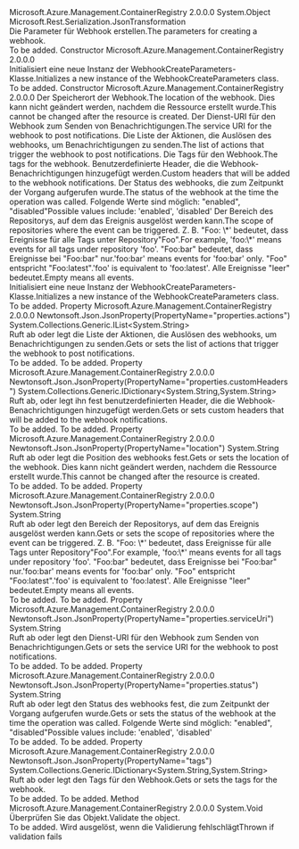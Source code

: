 <Type Name="WebhookCreateParameters" FullName="Microsoft.Azure.Management.ContainerRegistry.Models.WebhookCreateParameters">
  <TypeSignature Language="C#" Value="public class WebhookCreateParameters" />
  <TypeSignature Language="ILAsm" Value=".class public auto ansi beforefieldinit WebhookCreateParameters extends System.Object" />
  <TypeSignature Language="DocId" Value="T:Microsoft.Azure.Management.ContainerRegistry.Models.WebhookCreateParameters" />
  <TypeSignature Language="VB.NET" Value="Public Class WebhookCreateParameters" />
  <TypeSignature Language="F#" Value="type WebhookCreateParameters = class" />
  <AssemblyInfo>
    <AssemblyName>Microsoft.Azure.Management.ContainerRegistry</AssemblyName>
    <AssemblyVersion>2.0.0.0</AssemblyVersion>
  </AssemblyInfo>
  <Base>
    <BaseTypeName>System.Object</BaseTypeName>
  </Base>
  <Interfaces />
  <Attributes>
    <Attribute>
      <AttributeName>Microsoft.Rest.Serialization.JsonTransformation</AttributeName>
    </Attribute>
  </Attributes>
  <Docs>
    <summary>
            <span data-ttu-id="9c7dd-101">Die Parameter für Webhook erstellen.</span><span class="sxs-lookup"><span data-stu-id="9c7dd-101">The parameters for creating a webhook.</span></span>
            </summary>
    <remarks>To be added.</remarks>
  </Docs>
  <Members>
    <Member MemberName=".ctor">
      <MemberSignature Language="C#" Value="public WebhookCreateParameters ();" />
      <MemberSignature Language="ILAsm" Value=".method public hidebysig specialname rtspecialname instance void .ctor() cil managed" />
      <MemberSignature Language="DocId" Value="M:Microsoft.Azure.Management.ContainerRegistry.Models.WebhookCreateParameters.#ctor" />
      <MemberSignature Language="VB.NET" Value="Public Sub New ()" />
      <MemberType>Constructor</MemberType>
      <AssemblyInfo>
        <AssemblyName>Microsoft.Azure.Management.ContainerRegistry</AssemblyName>
        <AssemblyVersion>2.0.0.0</AssemblyVersion>
      </AssemblyInfo>
      <Parameters />
      <Docs>
        <summary>
            <span data-ttu-id="9c7dd-102">Initialisiert eine neue Instanz der WebhookCreateParameters-Klasse.</span><span class="sxs-lookup"><span data-stu-id="9c7dd-102">Initializes a new instance of the WebhookCreateParameters class.</span></span>
            </summary>
        <remarks>To be added.</remarks>
      </Docs>
    </Member>
    <Member MemberName=".ctor">
      <MemberSignature Language="C#" Value="public WebhookCreateParameters (string location, string serviceUri, System.Collections.Generic.IList&lt;string&gt; actions, System.Collections.Generic.IDictionary&lt;string,string&gt; tags = null, System.Collections.Generic.IDictionary&lt;string,string&gt; customHeaders = null, string status = null, string scope = null);" />
      <MemberSignature Language="ILAsm" Value=".method public hidebysig specialname rtspecialname instance void .ctor(string location, string serviceUri, class System.Collections.Generic.IList`1&lt;string&gt; actions, class System.Collections.Generic.IDictionary`2&lt;string, string&gt; tags, class System.Collections.Generic.IDictionary`2&lt;string, string&gt; customHeaders, string status, string scope) cil managed" />
      <MemberSignature Language="DocId" Value="M:Microsoft.Azure.Management.ContainerRegistry.Models.WebhookCreateParameters.#ctor(System.String,System.String,System.Collections.Generic.IList{System.String},System.Collections.Generic.IDictionary{System.String,System.String},System.Collections.Generic.IDictionary{System.String,System.String},System.String,System.String)" />
      <MemberSignature Language="VB.NET" Value="Public Sub New (location As String, serviceUri As String, actions As IList(Of String), Optional tags As IDictionary(Of String, String) = null, Optional customHeaders As IDictionary(Of String, String) = null, Optional status As String = null, Optional scope As String = null)" />
      <MemberSignature Language="F#" Value="new Microsoft.Azure.Management.ContainerRegistry.Models.WebhookCreateParameters : string * string * System.Collections.Generic.IList&lt;string&gt; * System.Collections.Generic.IDictionary&lt;string, string&gt; * System.Collections.Generic.IDictionary&lt;string, string&gt; * string * string -&gt; Microsoft.Azure.Management.ContainerRegistry.Models.WebhookCreateParameters" Usage="new Microsoft.Azure.Management.ContainerRegistry.Models.WebhookCreateParameters (location, serviceUri, actions, tags, customHeaders, status, scope)" />
      <MemberType>Constructor</MemberType>
      <AssemblyInfo>
        <AssemblyName>Microsoft.Azure.Management.ContainerRegistry</AssemblyName>
        <AssemblyVersion>2.0.0.0</AssemblyVersion>
      </AssemblyInfo>
      <Parameters>
        <Parameter Name="location" Type="System.String" />
        <Parameter Name="serviceUri" Type="System.String" />
        <Parameter Name="actions" Type="System.Collections.Generic.IList&lt;System.String&gt;" />
        <Parameter Name="tags" Type="System.Collections.Generic.IDictionary&lt;System.String,System.String&gt;" />
        <Parameter Name="customHeaders" Type="System.Collections.Generic.IDictionary&lt;System.String,System.String&gt;" />
        <Parameter Name="status" Type="System.String" />
        <Parameter Name="scope" Type="System.String" />
      </Parameters>
      <Docs>
        <param name="location"><span data-ttu-id="9c7dd-103">Der Speicherort der Webhook.</span><span class="sxs-lookup"><span data-stu-id="9c7dd-103">The location of the webhook.</span></span> <span data-ttu-id="9c7dd-104">Dies kann nicht geändert werden, nachdem die Ressource erstellt wurde.</span><span class="sxs-lookup"><span data-stu-id="9c7dd-104">This cannot be changed after the resource is created.</span></span></param>
        <param name="serviceUri"><span data-ttu-id="9c7dd-105">Der Dienst-URI für den Webhook zum Senden von Benachrichtigungen.</span><span class="sxs-lookup"><span data-stu-id="9c7dd-105">The service URI for the webhook to post notifications.</span></span></param>
        <param name="actions"><span data-ttu-id="9c7dd-106">Die Liste der Aktionen, die Auslösen des webhooks, um Benachrichtigungen zu senden.</span><span class="sxs-lookup"><span data-stu-id="9c7dd-106">The list of actions that trigger the webhook to post notifications.</span></span></param>
        <param name="tags"><span data-ttu-id="9c7dd-107">Die Tags für den Webhook.</span><span class="sxs-lookup"><span data-stu-id="9c7dd-107">The tags for the webhook.</span></span></param>
        <param name="customHeaders"><span data-ttu-id="9c7dd-108">Benutzerdefinierte Header, die die Webhook-Benachrichtigungen hinzugefügt werden.</span><span class="sxs-lookup"><span data-stu-id="9c7dd-108">Custom headers that will be added to the webhook notifications.</span></span></param>
        <param name="status"><span data-ttu-id="9c7dd-109">Der Status des webhooks, die zum Zeitpunkt der Vorgang aufgerufen wurde.</span><span class="sxs-lookup"><span data-stu-id="9c7dd-109">The status of the webhook at the time the operation was called.</span></span> <span data-ttu-id="9c7dd-110">Folgende Werte sind möglich: "enabled", "disabled"</span><span class="sxs-lookup"><span data-stu-id="9c7dd-110">Possible values include: 'enabled', 'disabled'</span></span></param>
        <param name="scope"><span data-ttu-id="9c7dd-111">Der Bereich des Repositorys, auf dem das Ereignis ausgelöst werden kann.</span><span class="sxs-lookup"><span data-stu-id="9c7dd-111">The scope of repositories where the event can be triggered.</span></span> <span data-ttu-id="9c7dd-112">Z. B. "Foo: \*' bedeutet, dass Ereignisse für alle Tags unter Repository"Foo".</span><span class="sxs-lookup"><span data-stu-id="9c7dd-112">For example, 'foo:\*' means events for all tags under repository 'foo'.</span></span> <span data-ttu-id="9c7dd-113">"Foo:bar" bedeutet, dass Ereignisse bei "Foo:bar" nur.</span><span class="sxs-lookup"><span data-stu-id="9c7dd-113">'foo:bar' means events for 'foo:bar' only.</span></span> <span data-ttu-id="9c7dd-114">"Foo" entspricht "Foo:latest".</span><span class="sxs-lookup"><span data-stu-id="9c7dd-114">'foo' is equivalent to 'foo:latest'.</span></span> <span data-ttu-id="9c7dd-115">Alle Ereignisse "leer" bedeutet.</span><span class="sxs-lookup"><span data-stu-id="9c7dd-115">Empty means all events.</span></span></param>
        <summary>
            <span data-ttu-id="9c7dd-116">Initialisiert eine neue Instanz der WebhookCreateParameters-Klasse.</span><span class="sxs-lookup"><span data-stu-id="9c7dd-116">Initializes a new instance of the WebhookCreateParameters class.</span></span>
            </summary>
        <remarks>To be added.</remarks>
      </Docs>
    </Member>
    <Member MemberName="Actions">
      <MemberSignature Language="C#" Value="public System.Collections.Generic.IList&lt;string&gt; Actions { get; set; }" />
      <MemberSignature Language="ILAsm" Value=".property instance class System.Collections.Generic.IList`1&lt;string&gt; Actions" />
      <MemberSignature Language="DocId" Value="P:Microsoft.Azure.Management.ContainerRegistry.Models.WebhookCreateParameters.Actions" />
      <MemberSignature Language="VB.NET" Value="Public Property Actions As IList(Of String)" />
      <MemberSignature Language="F#" Value="member this.Actions : System.Collections.Generic.IList&lt;string&gt; with get, set" Usage="Microsoft.Azure.Management.ContainerRegistry.Models.WebhookCreateParameters.Actions" />
      <MemberType>Property</MemberType>
      <AssemblyInfo>
        <AssemblyName>Microsoft.Azure.Management.ContainerRegistry</AssemblyName>
        <AssemblyVersion>2.0.0.0</AssemblyVersion>
      </AssemblyInfo>
      <Attributes>
        <Attribute>
          <AttributeName>Newtonsoft.Json.JsonProperty(PropertyName="properties.actions")</AttributeName>
        </Attribute>
      </Attributes>
      <ReturnValue>
        <ReturnType>System.Collections.Generic.IList&lt;System.String&gt;</ReturnType>
      </ReturnValue>
      <Docs>
        <summary>
            <span data-ttu-id="9c7dd-117">Ruft ab oder legt die Liste der Aktionen, die Auslösen des webhooks, um Benachrichtigungen zu senden.</span><span class="sxs-lookup"><span data-stu-id="9c7dd-117">Gets or sets the list of actions that trigger the webhook to post notifications.</span></span>
            </summary>
        <value>To be added.</value>
        <remarks>To be added.</remarks>
      </Docs>
    </Member>
    <Member MemberName="CustomHeaders">
      <MemberSignature Language="C#" Value="public System.Collections.Generic.IDictionary&lt;string,string&gt; CustomHeaders { get; set; }" />
      <MemberSignature Language="ILAsm" Value=".property instance class System.Collections.Generic.IDictionary`2&lt;string, string&gt; CustomHeaders" />
      <MemberSignature Language="DocId" Value="P:Microsoft.Azure.Management.ContainerRegistry.Models.WebhookCreateParameters.CustomHeaders" />
      <MemberSignature Language="VB.NET" Value="Public Property CustomHeaders As IDictionary(Of String, String)" />
      <MemberSignature Language="F#" Value="member this.CustomHeaders : System.Collections.Generic.IDictionary&lt;string, string&gt; with get, set" Usage="Microsoft.Azure.Management.ContainerRegistry.Models.WebhookCreateParameters.CustomHeaders" />
      <MemberType>Property</MemberType>
      <AssemblyInfo>
        <AssemblyName>Microsoft.Azure.Management.ContainerRegistry</AssemblyName>
        <AssemblyVersion>2.0.0.0</AssemblyVersion>
      </AssemblyInfo>
      <Attributes>
        <Attribute>
          <AttributeName>Newtonsoft.Json.JsonProperty(PropertyName="properties.customHeaders")</AttributeName>
        </Attribute>
      </Attributes>
      <ReturnValue>
        <ReturnType>System.Collections.Generic.IDictionary&lt;System.String,System.String&gt;</ReturnType>
      </ReturnValue>
      <Docs>
        <summary>
            <span data-ttu-id="9c7dd-118">Ruft ab, oder legt ihn fest benutzerdefinierten Header, die die Webhook-Benachrichtigungen hinzugefügt werden.</span><span class="sxs-lookup"><span data-stu-id="9c7dd-118">Gets or sets custom headers that will be added to the webhook notifications.</span></span>
            </summary>
        <value>To be added.</value>
        <remarks>To be added.</remarks>
      </Docs>
    </Member>
    <Member MemberName="Location">
      <MemberSignature Language="C#" Value="public string Location { get; set; }" />
      <MemberSignature Language="ILAsm" Value=".property instance string Location" />
      <MemberSignature Language="DocId" Value="P:Microsoft.Azure.Management.ContainerRegistry.Models.WebhookCreateParameters.Location" />
      <MemberSignature Language="VB.NET" Value="Public Property Location As String" />
      <MemberSignature Language="F#" Value="member this.Location : string with get, set" Usage="Microsoft.Azure.Management.ContainerRegistry.Models.WebhookCreateParameters.Location" />
      <MemberType>Property</MemberType>
      <AssemblyInfo>
        <AssemblyName>Microsoft.Azure.Management.ContainerRegistry</AssemblyName>
        <AssemblyVersion>2.0.0.0</AssemblyVersion>
      </AssemblyInfo>
      <Attributes>
        <Attribute>
          <AttributeName>Newtonsoft.Json.JsonProperty(PropertyName="location")</AttributeName>
        </Attribute>
      </Attributes>
      <ReturnValue>
        <ReturnType>System.String</ReturnType>
      </ReturnValue>
      <Docs>
        <summary>
            <span data-ttu-id="9c7dd-119">Ruft ab oder legt die Position des webhooks fest.</span><span class="sxs-lookup"><span data-stu-id="9c7dd-119">Gets or sets the location of the webhook.</span></span> <span data-ttu-id="9c7dd-120">Dies kann nicht geändert werden, nachdem die Ressource erstellt wurde.</span><span class="sxs-lookup"><span data-stu-id="9c7dd-120">This cannot be changed after the resource is created.</span></span>
            </summary>
        <value>To be added.</value>
        <remarks>To be added.</remarks>
      </Docs>
    </Member>
    <Member MemberName="Scope">
      <MemberSignature Language="C#" Value="public string Scope { get; set; }" />
      <MemberSignature Language="ILAsm" Value=".property instance string Scope" />
      <MemberSignature Language="DocId" Value="P:Microsoft.Azure.Management.ContainerRegistry.Models.WebhookCreateParameters.Scope" />
      <MemberSignature Language="VB.NET" Value="Public Property Scope As String" />
      <MemberSignature Language="F#" Value="member this.Scope : string with get, set" Usage="Microsoft.Azure.Management.ContainerRegistry.Models.WebhookCreateParameters.Scope" />
      <MemberType>Property</MemberType>
      <AssemblyInfo>
        <AssemblyName>Microsoft.Azure.Management.ContainerRegistry</AssemblyName>
        <AssemblyVersion>2.0.0.0</AssemblyVersion>
      </AssemblyInfo>
      <Attributes>
        <Attribute>
          <AttributeName>Newtonsoft.Json.JsonProperty(PropertyName="properties.scope")</AttributeName>
        </Attribute>
      </Attributes>
      <ReturnValue>
        <ReturnType>System.String</ReturnType>
      </ReturnValue>
      <Docs>
        <summary>
            <span data-ttu-id="9c7dd-121">Ruft ab oder legt den Bereich der Repositorys, auf dem das Ereignis ausgelöst werden kann.</span><span class="sxs-lookup"><span data-stu-id="9c7dd-121">Gets or sets the scope of repositories where the event can be triggered.</span></span> <span data-ttu-id="9c7dd-122">Z. B. "Foo: \*' bedeutet, dass Ereignisse für alle Tags unter Repository"Foo".</span><span class="sxs-lookup"><span data-stu-id="9c7dd-122">For example, 'foo:\*' means events for all tags under repository 'foo'.</span></span> <span data-ttu-id="9c7dd-123">"Foo:bar" bedeutet, dass Ereignisse bei "Foo:bar" nur.</span><span class="sxs-lookup"><span data-stu-id="9c7dd-123">'foo:bar' means events for 'foo:bar' only.</span></span> <span data-ttu-id="9c7dd-124">"Foo" entspricht "Foo:latest".</span><span class="sxs-lookup"><span data-stu-id="9c7dd-124">'foo' is equivalent to 'foo:latest'.</span></span> <span data-ttu-id="9c7dd-125">Alle Ereignisse "leer" bedeutet.</span><span class="sxs-lookup"><span data-stu-id="9c7dd-125">Empty means all events.</span></span>
            </summary>
        <value>To be added.</value>
        <remarks>To be added.</remarks>
      </Docs>
    </Member>
    <Member MemberName="ServiceUri">
      <MemberSignature Language="C#" Value="public string ServiceUri { get; set; }" />
      <MemberSignature Language="ILAsm" Value=".property instance string ServiceUri" />
      <MemberSignature Language="DocId" Value="P:Microsoft.Azure.Management.ContainerRegistry.Models.WebhookCreateParameters.ServiceUri" />
      <MemberSignature Language="VB.NET" Value="Public Property ServiceUri As String" />
      <MemberSignature Language="F#" Value="member this.ServiceUri : string with get, set" Usage="Microsoft.Azure.Management.ContainerRegistry.Models.WebhookCreateParameters.ServiceUri" />
      <MemberType>Property</MemberType>
      <AssemblyInfo>
        <AssemblyName>Microsoft.Azure.Management.ContainerRegistry</AssemblyName>
        <AssemblyVersion>2.0.0.0</AssemblyVersion>
      </AssemblyInfo>
      <Attributes>
        <Attribute>
          <AttributeName>Newtonsoft.Json.JsonProperty(PropertyName="properties.serviceUri")</AttributeName>
        </Attribute>
      </Attributes>
      <ReturnValue>
        <ReturnType>System.String</ReturnType>
      </ReturnValue>
      <Docs>
        <summary>
            <span data-ttu-id="9c7dd-126">Ruft ab oder legt den Dienst-URI für den Webhook zum Senden von Benachrichtigungen.</span><span class="sxs-lookup"><span data-stu-id="9c7dd-126">Gets or sets the service URI for the webhook to post notifications.</span></span>
            </summary>
        <value>To be added.</value>
        <remarks>To be added.</remarks>
      </Docs>
    </Member>
    <Member MemberName="Status">
      <MemberSignature Language="C#" Value="public string Status { get; set; }" />
      <MemberSignature Language="ILAsm" Value=".property instance string Status" />
      <MemberSignature Language="DocId" Value="P:Microsoft.Azure.Management.ContainerRegistry.Models.WebhookCreateParameters.Status" />
      <MemberSignature Language="VB.NET" Value="Public Property Status As String" />
      <MemberSignature Language="F#" Value="member this.Status : string with get, set" Usage="Microsoft.Azure.Management.ContainerRegistry.Models.WebhookCreateParameters.Status" />
      <MemberType>Property</MemberType>
      <AssemblyInfo>
        <AssemblyName>Microsoft.Azure.Management.ContainerRegistry</AssemblyName>
        <AssemblyVersion>2.0.0.0</AssemblyVersion>
      </AssemblyInfo>
      <Attributes>
        <Attribute>
          <AttributeName>Newtonsoft.Json.JsonProperty(PropertyName="properties.status")</AttributeName>
        </Attribute>
      </Attributes>
      <ReturnValue>
        <ReturnType>System.String</ReturnType>
      </ReturnValue>
      <Docs>
        <summary>
            <span data-ttu-id="9c7dd-127">Ruft ab oder legt den Status des webhooks fest, die zum Zeitpunkt der Vorgang aufgerufen wurde.</span><span class="sxs-lookup"><span data-stu-id="9c7dd-127">Gets or sets the status of the webhook at the time the operation was called.</span></span> <span data-ttu-id="9c7dd-128">Folgende Werte sind möglich: "enabled", "disabled"</span><span class="sxs-lookup"><span data-stu-id="9c7dd-128">Possible values include: 'enabled', 'disabled'</span></span>
            </summary>
        <value>To be added.</value>
        <remarks>To be added.</remarks>
      </Docs>
    </Member>
    <Member MemberName="Tags">
      <MemberSignature Language="C#" Value="public System.Collections.Generic.IDictionary&lt;string,string&gt; Tags { get; set; }" />
      <MemberSignature Language="ILAsm" Value=".property instance class System.Collections.Generic.IDictionary`2&lt;string, string&gt; Tags" />
      <MemberSignature Language="DocId" Value="P:Microsoft.Azure.Management.ContainerRegistry.Models.WebhookCreateParameters.Tags" />
      <MemberSignature Language="VB.NET" Value="Public Property Tags As IDictionary(Of String, String)" />
      <MemberSignature Language="F#" Value="member this.Tags : System.Collections.Generic.IDictionary&lt;string, string&gt; with get, set" Usage="Microsoft.Azure.Management.ContainerRegistry.Models.WebhookCreateParameters.Tags" />
      <MemberType>Property</MemberType>
      <AssemblyInfo>
        <AssemblyName>Microsoft.Azure.Management.ContainerRegistry</AssemblyName>
        <AssemblyVersion>2.0.0.0</AssemblyVersion>
      </AssemblyInfo>
      <Attributes>
        <Attribute>
          <AttributeName>Newtonsoft.Json.JsonProperty(PropertyName="tags")</AttributeName>
        </Attribute>
      </Attributes>
      <ReturnValue>
        <ReturnType>System.Collections.Generic.IDictionary&lt;System.String,System.String&gt;</ReturnType>
      </ReturnValue>
      <Docs>
        <summary>
            <span data-ttu-id="9c7dd-129">Ruft ab oder legt den Tags für den Webhook.</span><span class="sxs-lookup"><span data-stu-id="9c7dd-129">Gets or sets the tags for the webhook.</span></span>
            </summary>
        <value>To be added.</value>
        <remarks>To be added.</remarks>
      </Docs>
    </Member>
    <Member MemberName="Validate">
      <MemberSignature Language="C#" Value="public virtual void Validate ();" />
      <MemberSignature Language="ILAsm" Value=".method public hidebysig newslot virtual instance void Validate() cil managed" />
      <MemberSignature Language="DocId" Value="M:Microsoft.Azure.Management.ContainerRegistry.Models.WebhookCreateParameters.Validate" />
      <MemberSignature Language="VB.NET" Value="Public Overridable Sub Validate ()" />
      <MemberSignature Language="F#" Value="abstract member Validate : unit -&gt; unit&#xA;override this.Validate : unit -&gt; unit" Usage="webhookCreateParameters.Validate " />
      <MemberType>Method</MemberType>
      <AssemblyInfo>
        <AssemblyName>Microsoft.Azure.Management.ContainerRegistry</AssemblyName>
        <AssemblyVersion>2.0.0.0</AssemblyVersion>
      </AssemblyInfo>
      <ReturnValue>
        <ReturnType>System.Void</ReturnType>
      </ReturnValue>
      <Parameters />
      <Docs>
        <summary>
            <span data-ttu-id="9c7dd-130">Überprüfen Sie das Objekt.</span><span class="sxs-lookup"><span data-stu-id="9c7dd-130">Validate the object.</span></span>
            </summary>
        <remarks>To be added.</remarks>
        <exception cref="T:Microsoft.Rest.ValidationException">
            <span data-ttu-id="9c7dd-131">Wird ausgelöst, wenn die Validierung fehlschlägt</span><span class="sxs-lookup"><span data-stu-id="9c7dd-131">Thrown if validation fails</span></span>
            </exception>
      </Docs>
    </Member>
  </Members>
</Type>